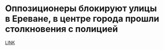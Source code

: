 # Оппозиционеры блокируют улицы в Ереване, в центре города прошли столкновения с полицией



[LINK](https://varlamov.ru/2881910.html)